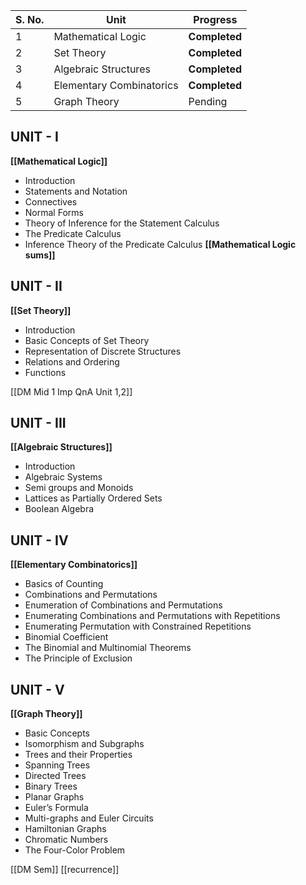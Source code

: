 
| S. No. | Unit                     | Progress      |
| ------ | ------------------------ | ------------- |
| 1      | Mathematical Logic       | **Completed** |
| 2      | Set Theory               | **Completed** |
| 3      | Algebraic Structures     | **Completed** |
| 4      | Elementary Combinatorics | **Completed** |
| 5      | Graph Theory             | Pending       |

## UNIT - I
**[[Mathematical Logic]]**
- Introduction
- Statements and Notation
- Connectives
- Normal Forms
- Theory of Inference for the Statement Calculus
- The Predicate Calculus
- Inference Theory of the Predicate Calculus
**[[Mathematical Logic sums]]**
## UNIT - II
**[[Set Theory]]**
- Introduction
- Basic Concepts of Set Theory
- Representation of Discrete Structures
- Relations and Ordering
- Functions

[[DM Mid 1 Imp QnA Unit 1,2]]
## UNIT - III
**[[Algebraic Structures]]**
- Introduction
- Algebraic Systems
- Semi groups and Monoids
- Lattices as Partially Ordered Sets
- Boolean Algebra

## UNIT - IV
**[[Elementary Combinatorics]]**
- Basics of Counting
- Combinations and Permutations
- Enumeration of Combinations and Permutations
- Enumerating Combinations and Permutations with Repetitions
- Enumerating Permutation with Constrained Repetitions
- Binomial Coefficient
- The Binomial and Multinomial Theorems
- The Principle of Exclusion

## UNIT - V
**[[Graph Theory]]**
- Basic Concepts
- Isomorphism and Subgraphs
- Trees and their Properties
- Spanning Trees
- Directed Trees
- Binary Trees
- Planar Graphs
- Euler’s Formula
- Multi-graphs and Euler Circuits
- Hamiltonian Graphs
- Chromatic Numbers
- The Four-Color Problem

[[DM Sem]]
[[recurrence]]